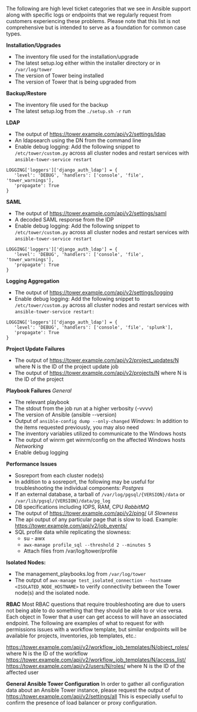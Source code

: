 The following are high level ticket categories that we see in Ansible support along with specific logs or endpoints that we regularly request from customers experiencing these problems.  Please note that this list is not comprehensive but is intended to serve as a foundation for common case types.  

**Installation/Upgrades**
- The inventory file used for the installation/upgrade
- The latest setup.log either within the installer directory or in `/var/log/tower`
- The version of Tower being installed
- The version of Tower that is being upgraded from

**Backup/Restore**
- The inventory file used for the backup
- The latest setup.log from the `./setup.sh -r` run

**LDAP**
- The output of https://tower.example.com/api/v2/settings/ldap
- An ldapsearch using the DN from the command line 
- Enable debug logging: Add the following snippet to `/etc/tower/custom.py` across all cluster nodes and restart services with `ansible-tower-service restart`

```
LOGGING['loggers']['django_auth_ldap'] = {
   'level': 'DEBUG', 'handlers': ['console', 'file', 'tower_warnings'],
   'propagate': True
}
```
**SAML**
- The output of https://tower.example.com/api/v2/settings/saml 
- A decoded SAML response from the IDP 
- Enable debug logging: Add the following snippet to `/etc/tower/custom.py` across all cluster nodes and restart services with `ansible-tower-service restart`
```
LOGGING['loggers']['django_auth_ldap'] = {
   'level': 'DEBUG', 'handlers': ['console', 'file', 'tower_warnings'],
   'propagate': True
}
```
**Logging Aggregation**
- The output of https://tower.example.com/api/v2/settings/logging 
- Enable debug logging: Add the following snippet to `/etc/tower/custom.py` across all cluster nodes and restart services with `ansible-tower-service restart:`
```
LOGGING['loggers']['django_auth_ldap'] = {
   'level': 'DEBUG', 'handlers': ['console', 'file', 'splunk'],
   'propagate': True
}
```
**Project Update Failures**
- The output of https://tower.example.com/api/v2/project_updates/N where N is the ID of the project update job
- The output of https://tower.example.com/api/v2/projects/N where N is the ID of the project 

**Playbook Failures**
*General*
- The relevant playbook
- The stdout from the job run at a higher verbosity (-vvvv) 
- The version of Ansible (ansible --version)
- Output of `ansible-config dump --only-changed`
*Windows:* In addition to the items requested previously, you may also need
- The inventory variables utilized to communicate to the Windows hosts
- The output of winrm get winrm/config on the affected Windows hosts
*Networking*
- Enable debug logging 

**Performance Issues**
- Sosreport from each cluster node(s)
- In addition to a sosreport, the following may be useful for troubleshooting the individual components:
*Postgres*
- If an external database, a tarball of `/var/log/pgsql/{VERSION}/data` or `/var/lib/pgsql/{VERSION}/data/pg_log`
- DB specifications including IOPS, RAM, CPU
*RabbitMQ*
- The output of https://tower.example.com/api/v2/ping/ 
*UI Slowness*
- The api output of any particular page that is slow to load. Example: https://tower.example.com/api/v2/job_events/ 
- SQL profile data while replicating the slowness:
   - su - awx
   - `awx-manage profile_sql --threshold 2 --minutes 5`
   - Attach files from /var/log/tower/profile

**Isolated Nodes:**
- The management_playbooks.log from `/var/log/tower`
- The output of `awx-manage test_isolated_connection --hostname <ISOLATED_NODE_HOSTNAME>` to verify connectivity between the Tower node(s) and the isolated node. 

**RBAC**
Most RBAC questions that require troubleshooting are due to users not being able to do something that they should be able to or vice versa.  Each object in Tower that a user can get access to will have an associated endpoint.  The following are examples of what to request for with permissions issues with a workflow template, but similar endpoints will be available for projects, inventories, job templates, etc.:

https://tower.example.com/api/v2/workflow_job_templates/N/object_roles/ where N is the ID of the workflow
https://tower.example.com/api/v2/workflow_job_templates/N/access_list/  
https://tower.example.com/api/v2/users/N/roles/  where N is the ID of the affected user

**General Ansible Tower Configuration**
In order to gather all configuration data about an Ansible Tower instance, please request the output of https://tower.example.com/api/v2/settings/all This is especially useful to confirm the presence of load balancer or proxy configuration. 

